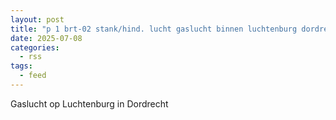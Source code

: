 ```yaml
---
layout: post
title: "p 1 brt-02 stank/hind. lucht gaslucht binnen luchtenburg dordrecht 186631"
date: 2025-07-08
categories: 
  - rss
tags: 
  - feed
---
```


Gaslucht op Luchtenburg in Dordrecht
